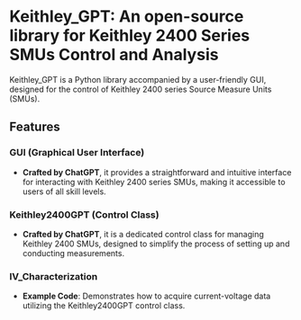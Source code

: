 # Keithley_GPT: An open-source library for Keithley 2400 Series SMUs Control and Analysis

Keithley_GPT is a Python library accompanied by a user-friendly GUI, designed for the control of Keithley 2400 series Source Measure Units (SMUs).

## Features

### GUI (Graphical User Interface)
- **Crafted by ChatGPT**, it provides a straightforward and intuitive interface for interacting with Keithley 2400 series SMUs, making it accessible to users of all skill levels.

### Keithley2400GPT (Control Class)
- **Crafted by ChatGPT**, it is a dedicated control class for managing Keithley 2400 SMUs, designed to simplify the process of setting up and conducting measurements.

### IV_Characterization
- **Example Code**: Demonstrates how to acquire current-voltage data utilizing the Keithley2400GPT control class.
